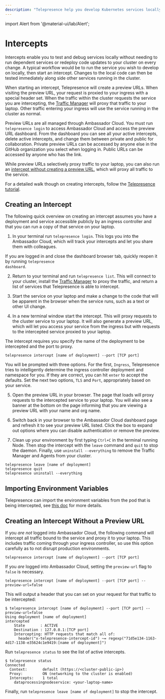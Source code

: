 ```yaml
---
description: "Telepresence help you develop Kubernetes services locally without running dependent services or redeploying code updates to your cluster on every change."
---
```


import Alert from '@material-ui/lab/Alert';

# Intercepts

Intercepts enable you to test and debug services locally without needing to run dependent services or redeploy code updates to your cluster on every change.  A typical workflow would be to run the service you wish to develop on locally, then start an intercept. Changes to the local code can then be tested immediately along side other services running in the cluster.

When starting an intercept, Telepresence will create a preview URLs. When visiting the preview URL, your request is proxied to your ingress with a special header set.  When the traffic within the cluster requests the service you are intercepting, the [Traffic Manager](../../reference) will proxy that traffic to your laptop.  Other traffic  entering your ingress will use the service running in the cluster as normal.

Preview URLs are all managed through Ambassador Cloud.  You must run `telepresence login` to access Ambassador Cloud and access the preview URL dashboard. From the dashboard you can see all your active intercepts, delete active intercepts, and change them between private and public for collaboration. Private preview URLs can be accessed by anyone else in the GitHub organization you select when logging in. Public URLs can be accessed by anyone who has the link.

While preview URLs selectively proxy traffic to your laptop, you can also run an [intercept without creating a preview URL](#creating-an-intercept-without-a-preview-url), which will proxy all traffic to the service.

<Alert severity="info">For a detailed walk though on creating intercepts, follow the <a href="../../tutorial/">Telepresence tutorial</a>.</Alert>

## Creating an Intercept

The following quick overview on creating an intercept assumes you have a deployment and service accessible publicly by an ingress controller and that you can run a copy of that service on your laptop.  

1. In your terminal run `telepresence login`. This logs you into the Ambassador Cloud, which will track your intercepts and let you share them with colleagues. 

  <Alert severity="info">If you are logged in and close the dashboard browser tab, quickly reopen it by running <code>telepresence dashboard</code>.</Alert>

2. Return to your terminal and run `telepresence list`.  This will connect to your cluster, install the [Traffic Manager](../../reference/) to proxy the traffic, and return a list of services that Telepresence is able to intercept.

3. Start the service on your laptop and make a change to the code that will be apparent in the browser when the service runs, such as a text or other UI change.

4. In a new terminal window start the intercept. This will proxy requests to the cluster service to your laptop.  It will also generate a preview URL, which will let you access your service from the ingress but with requests to the intercepted service proxied to your laptop.

  The intercept requires you specify the name of the deployment to be intercepted and the port to proxy. 

  ```
  telepresence intercept [name of deployment] --port [TCP port]
  ```

  You will be prompted with three options. For the first, `Ingress`, Telepresence tries to intelligently determine the ingress controller deployment and namespace for you.  If they are correct, you can hit `enter` to accept the defaults.  Set the next two options, `TLS` and `Port`, appropriately based on your service.

5. Open the preview URL in your browser. The page that loads will proxy requests to the intercepted service to your laptop. You will also see a banner at the bottom on the page informing that you are viewing a preview URL with your name and org name.

6. Switch back in your browser to the Ambassador Cloud dashboard page and refresh it to see your preview URL listed. Click the box to expand out options where you can disable authentication or remove the preview.
  
7. Clean up your environment by first typing `Ctrl+C` in the terminal running Node. Then stop the intercept with the `leave` command and `quit` to stop the daemon.  Finally, use `uninstall --everything` to remove the Traffic Manager and Agents from your cluster.

  ```
  telepresence leave [name of deployment]
  telepresence quit
  telepresence uninstall --everything
  ```

## Importing Environment Variables

Telepresence can import the environment variables from the pod that is being intercepted, see [this doc](../../reference/environment.md) for more details.

## Creating an Intercept Without a Preview URL

If you *are not* logged into Ambassador Cloud, the following command will intercept all traffic bound to the service and proxy it to your laptop. This includes traffic coming through your  ingress controller, so use this option carefully as to not disrupt production environments.

```
telepresence intercept [name of deployment] --port [TCP port] 
```

If you *are* logged into Ambassador Cloud, setting the `preview-url` flag to `false` is necessary.

```
telepresence intercept [name of deployment] --port [TCP port] --preview-url=false
```

This will output a header that you can set on your request for that traffic to be intercepted:

```
$ telepresence intercept [name of deployment] --port [TCP port] --preview-url=false
Using deployment [name of deployment]
intercepted
    State       : ACTIVE
    Destination : 127.0.0.1:[TCP port]
    Intercepting: HTTP requests that match all of:
      header("x-telepresence-intercept-id") ~= regexp("71d5e134-1163-4d17-1138-e35624c1e9419:[name of deployment]")
```

Run `telepresence status` to see the list of active intercepts.

```
$ telepresence status
Connected
  Context:       default (https://<cluster-public-ip>)
  Proxy:         ON (networking to the cluster is enabled)
  Intercepts:    1 total
    dataprocessingnodeservice: <your-laptop-name>
```

Finally, run `telepresence leave [name of deployment]` to stop the intercept.
